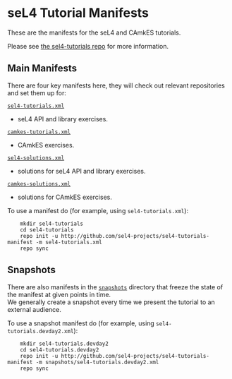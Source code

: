 # seL4 Tutorial Manifests

These are the manifests for the seL4 and CAmkES tutorials. 

Please see [the sel4-tutorials repo](https://github.com/sel4-projects/sel4-tutorials.git) for more information.

## Main Manifests

There are four key manifests here, they will check out relevant repositories and set them up for:

[`sel4-tutorials.xml`](sel4-tutorials.xml)
- seL4 API and library exercises.  


[`camkes-tutorials.xml`](camkes-tutorials.xml)
- CAmkES exercises. 


[`sel4-solutions.xml`](sel4-solutions.xml)
- solutions for seL4 API and library exercises. 


[`camkes-solutions.xml`](camkes-solutions.xml)
- solutions for CAmkES exercises. 


To use a manifest do (for example, using `sel4-tutorials.xml`):

        mkdir sel4-tutorials
        cd sel4-tutorials
        repo init -u http://github.com/sel4-projects/sel4-tutorials-manifest -m sel4-tutorials.xml
        repo sync 


## Snapshots

There are also manifests in the [`snapshots`](snapshots) directory that freeze the state of the manifest at given points in time.  
We generally create a snapshot every time we present the tutorial to an external audience.

To use a snapshot manifest do (for example, using `sel4-tutorials.devday2.xml`):

        mkdir sel4-tutorials.devday2
        cd sel4-tutorials.devday2
        repo init -u http://github.com/sel4-projects/sel4-tutorials-manifest -m snapshots/sel4-tutorials.devday2.xml
        repo sync 
